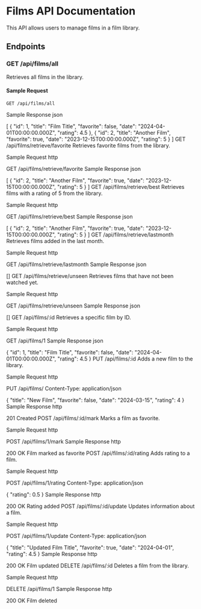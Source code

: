 # Films API Documentation

This API allows users to manage films in a film library.

## Endpoints

### GET /api/films/all
Retrieves all films in the library.

#### Sample Request
```http
GET /api/films/all
```
Sample Response
json

[
    {
        "id": 1,
        "title": "Film Title",
        "favorite": false,
        "date": "2024-04-01T00:00:00.000Z",
        "rating": 4.5
    },
    {
        "id": 2,
        "title": "Another Film",
        "favorite": true,
        "date": "2023-12-15T00:00:00.000Z",
        "rating": 5
    }
]
GET /api/films/retrieve/favorite
Retrieves favorite films from the library.

Sample Request
http

GET /api/films/retrieve/favorite
Sample Response
json

[
    {
        "id": 2,
        "title": "Another Film",
        "favorite": true,
        "date": "2023-12-15T00:00:00.000Z",
        "rating": 5
    }
]
GET /api/films/retrieve/best
Retrieves films with a rating of 5 from the library.

Sample Request
http

GET /api/films/retrieve/best
Sample Response
json

[
    {
        "id": 2,
        "title": "Another Film",
        "favorite": true,
        "date": "2023-12-15T00:00:00.000Z",
        "rating": 5
    }
]
GET /api/films/retrieve/lastmonth
Retrieves films added in the last month.

Sample Request
http

GET /api/films/retrieve/lastmonth
Sample Response
json

[]
GET /api/films/retrieve/unseen
Retrieves films that have not been watched yet.

Sample Request
http

GET /api/films/retrieve/unseen
Sample Response
json

[]
GET /api/films/:id
Retrieves a specific film by ID.

Sample Request
http

GET /api/films/1
Sample Response
json

{
    "id": 1,
    "title": "Film Title",
    "favorite": false,
    "date": "2024-04-01T00:00:00.000Z",
    "rating": 4.5
}
PUT /api/films/:id
Adds a new film to the library.

Sample Request
http

PUT /api/films/
Content-Type: application/json

{
    "title": "New Film",
    "favorite": false,
    "date": "2024-03-15",
    "rating": 4
}
Sample Response
http

201 Created
POST /api/films/:id/mark
Marks a film as favorite.

Sample Request
http

POST /api/films/1/mark
Sample Response
http

200 OK
Film marked as favorite
POST /api/films/:id/rating
Adds rating to a film.

Sample Request
http

POST /api/films/1/rating
Content-Type: application/json

{
    "rating": 0.5
}
Sample Response
http

200 OK
Rating added
POST /api/films/:id/update
Updates information about a film.

Sample Request
http

POST /api/films/1/update
Content-Type: application/json

{
    "title": "Updated Film Title",
    "favorite": true,
    "date": "2024-04-01",
    "rating": 4.5
}
Sample Response
http

200 OK
Film updated
DELETE /api/films/:id
Deletes a film from the library.

Sample Request
http

DELETE /api/films/1
Sample Response
http

200 OK
Film deleted